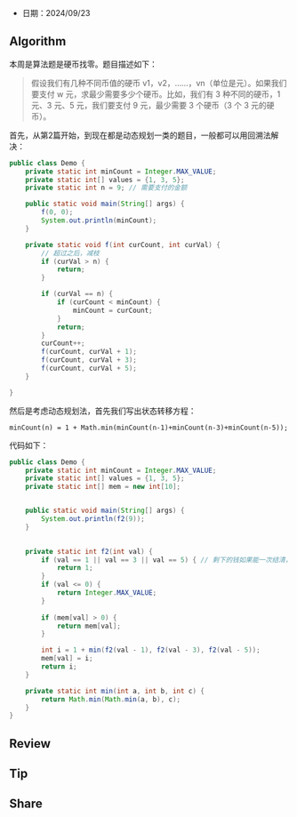 - 日期：2024/09/23

## Algorithm

本周是算法题是硬币找零。题目描述如下：
> 假设我们有几种不同币值的硬币 v1，v2，……，vn（单位是元）。如果我们要支付 w 元，求最少需要多少个硬币。比如，我们有 3 种不同的硬币，1
> 元、3 元、5 元，我们要支付 9 元，最少需要 3 个硬币（3 个 3 元的硬币）。

首先，从第2篇开始，到现在都是动态规划一类的题目，一般都可以用回溯法解决：

```java
public class Demo {
    private static int minCount = Integer.MAX_VALUE;
    private static int[] values = {1, 3, 5};
    private static int n = 9; // 需要支付的金额

    public static void main(String[] args) {
        f(0, 0);
        System.out.println(minCount);
    }

    private static void f(int curCount, int curVal) {
        // 超过之后，减枝
        if (curVal > n) {
            return;
        }

        if (curVal == n) {
            if (curCount < minCount) {
                minCount = curCount;
            }
            return;
        }
        curCount++;
        f(curCount, curVal + 1);
        f(curCount, curVal + 3);
        f(curCount, curVal + 5);
    }

}

```

然后是考虑动态规划法，首先我们写出状态转移方程：

```
minCount(n) = 1 + Math.min(minCount(n-1)+minCount(n-3)+minCount(n-5));
```

代码如下：

```java
public class Demo {
    private static int minCount = Integer.MAX_VALUE;
    private static int[] values = {1, 3, 5};
    private static int[] mem = new int[10];


    public static void main(String[] args) {
        System.out.println(f2(9));
    }
    

    private static int f2(int val) {
        if (val == 1 || val == 3 || val == 5) { // 剩下的钱如果能一次结清，可以用 set 进行优化
            return 1;
        }
        if (val <= 0) {
            return Integer.MAX_VALUE;
        }
        
        if (mem[val] > 0) {
            return mem[val];
        }

        int i = 1 + min(f2(val - 1), f2(val - 3), f2(val - 5));
        mem[val] = i;
        return i;
    }

    private static int min(int a, int b, int c) {
        return Math.min(Math.min(a, b), c);
    }
}
```



## Review

## Tip

## Share

